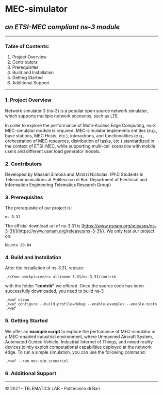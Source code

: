 
MEC-simulator
=====================
## _an ETSI-MEC compliant ns-3 module_

---
### Table of Contents:
1. Project Overview
2. Contributors
3. Prerequisites
4. Build and Installation
5. Getting Started
6. Additional Support
---

### 1. Project Overview 
Network simulator 3 (ns-3) is a popular open source network simulator, which supports multiple network scenarios, such as LTE.

In order to explore the performance of Multi-Access Edge Computing, ns-3 MEC-simulator module is required. MEC-simulator implements entities (e.g., base stations, MEC Hosts, etc.), interactions, and functionalities (e.g., orchestration of MEC resources, distribution of tasks, etc.) standardized in the context of ETSI-MEC, while supporting multi-cell scenarios with mobile users and different user load generator models.

### 2. Contributors
Developed by Massari Simona and Mirizzi Nicholas. (PhD Students in Telecommunications at Politecnico di Bari Department of Electrical and Information Engineering Telematics Research Group)

### 3. Prerequisites
The prerequisite of our project is:
```
ns-3.31
```
The official download url of ns-3.31 is [https://www.nsnam.org/releases/ns-3-31/](https://www.nsnam.org/releases/ns-3-31/).
We only test our project on:
```
Ubuntu 20.04

```

### 4. Build and Installation
After the installation of ns-3.31, replace
```
./<Your workplace>/ns-allinone-3.31/ns-3.31/contrib
```
with the folder **"contrib"** we offered. Once the source code has been successfully downloaded, you need to build ns-3
```
./waf clean
./waf configure --build-profile=debug --enable-examples --enable-tests
./waf
```

### 5. Getting Started
We offer an **example script** to explore the perfomance of MEC-simulator in a MEC-enabled industrial environment, where Unmanned Aircraft System, Automated Guided Vehicle, Industrial Internet of Things, and mixed reality devices jointly exploit computational capabilities deployed at the network edge.
To run a simple simulation, you can use the following command:
```
./waf --run mec-sim_scenario1
```

### 6. Additional Support



---
© 2021 - TELEMATICS LAB - Politecnico di Bari